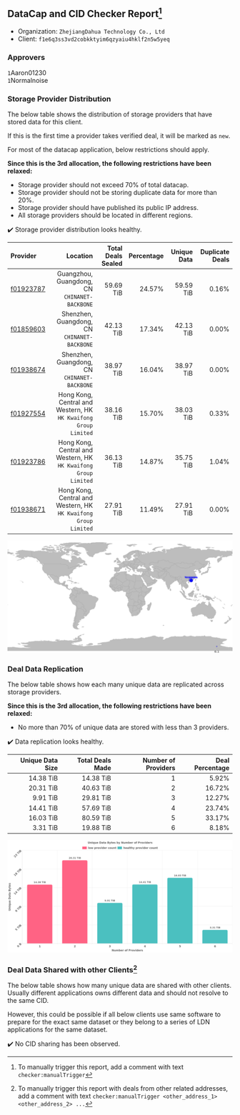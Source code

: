 ## DataCap and CID Checker Report[^1]
 - Organization: `ZhejiangDahua Technology Co., Ltd`
 - Client: `f1e6q3ss3vd2cobkktyim6qzyaiu4hklf2n5w5yeq`
### Approvers
`1`Aaron01230<br/>`1`Normalnoise

### Storage Provider Distribution
The below table shows the distribution of storage providers that have stored data for this client.

If this is the first time a provider takes verified deal, it will be marked as `new`.

For most of the datacap application, below restrictions should apply.

**Since this is the 3rd allocation, the following restrictions have been relaxed:**
 - Storage provider should not exceed 70% of total datacap.
 - Storage provider should not be storing duplicate data for more than 20%.
 - Storage provider should have published its public IP address.
 - All storage providers should be located in different regions.

✔️ Storage provider distribution looks healthy.

| Provider                                              |                                                           Location | Total Deals Sealed | Percentage | Unique Data | Duplicate Deals |
| :---------------------------------------------------- | -----------------------------------------------------------------: | -----------------: | ---------: | ----------: | --------------: |
| [f01923787](https://filfox.info/en/address/f01923787) |                   Guangzhou, Guangdong, CN<br/>`CHINANET-BACKBONE` |          59.69 TiB |     24.57% |   59.59 TiB |           0.16% |
| [f01859603](https://filfox.info/en/address/f01859603) |                    Shenzhen, Guangdong, CN<br/>`CHINANET-BACKBONE` |          42.13 TiB |     17.34% |   42.13 TiB |           0.00% |
| [f01938674](https://filfox.info/en/address/f01938674) |                    Shenzhen, Guangdong, CN<br/>`CHINANET-BACKBONE` |          38.97 TiB |     16.04% |   38.97 TiB |           0.00% |
| [f01927554](https://filfox.info/en/address/f01927554) | Hong Kong, Central and Western, HK<br/>`HK Kwaifong Group Limited` |          38.16 TiB |     15.70% |   38.03 TiB |           0.33% |
| [f01923786](https://filfox.info/en/address/f01923786) | Hong Kong, Central and Western, HK<br/>`HK Kwaifong Group Limited` |          36.13 TiB |     14.87% |   35.75 TiB |           1.04% |
| [f01938671](https://filfox.info/en/address/f01938671) | Hong Kong, Central and Western, HK<br/>`HK Kwaifong Group Limited` |          27.91 TiB |     11.49% |   27.91 TiB |           0.00% |

<img src="https://raw.githubusercontent.com/data-preservation-programs/filplus-checker-assets/main/filecoin-project/filecoin-plus-large-datasets/issues/1975/1686276298444.png"/>

### Deal Data Replication
The below table shows how each many unique data are replicated across storage providers.


**Since this is the 3rd allocation, the following restrictions have been relaxed:**
- No more than 70% of unique data are stored with less than 3 providers.

✔️ Data replication looks healthy.

| Unique Data Size | Total Deals Made | Number of Providers | Deal Percentage |
| ---------------: | ---------------: | ------------------: | --------------: |
|        14.38 TiB |        14.38 TiB |                   1 |           5.92% |
|        20.31 TiB |        40.63 TiB |                   2 |          16.72% |
|         9.91 TiB |        29.81 TiB |                   3 |          12.27% |
|        14.41 TiB |        57.69 TiB |                   4 |          23.74% |
|        16.03 TiB |        80.59 TiB |                   5 |          33.17% |
|         3.31 TiB |        19.88 TiB |                   6 |           8.18% |

<img src="https://raw.githubusercontent.com/data-preservation-programs/filplus-checker-assets/main/filecoin-project/filecoin-plus-large-datasets/issues/1975/1686276299033.png"/>

### Deal Data Shared with other Clients[^3]
The below table shows how many unique data are shared with other clients.
Usually different applications owns different data and should not resolve to the same CID.

However, this could be possible if all below clients use same software to prepare for the exact same dataset or they belong to a series of LDN applications for the same dataset.

✔️ No CID sharing has been observed.

[^1]: To manually trigger this report, add a comment with text `checker:manualTrigger`

[^2]: Deals from those addresses are combined into this report as they are specified with `checker:manualTrigger`

[^3]: To manually trigger this report with deals from other related addresses, add a comment with text `checker:manualTrigger <other_address_1> <other_address_2> ...`
